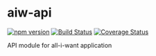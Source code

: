 # aiw-api

[![npm version](https://badge.fury.io/js/aiw-api.svg)](http://badge.fury.io/js/aiw-api)
[![Build Status](https://travis-ci.org/jobsquad/aiw-api.svg?branch=master)](https://travis-ci.org/jobsquad/aiw-api)
[![Coverage Status](https://coveralls.io/repos/jobsquad/aiw-api/badge.svg?branch=master)](https://coveralls.io/r/jobsquad/aiw-api?branch=master)

API module for all-i-want application
